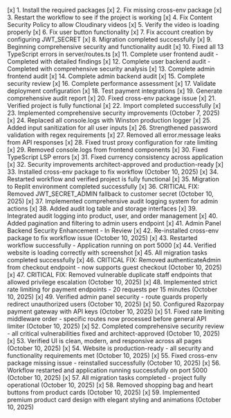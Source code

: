 [x] 1. Install the required packages
[x] 2. Fix missing cross-env package
[x] 3. Restart the workflow to see if the project is working
[x] 4. Fix Content Security Policy to allow Cloudinary videos
[x] 5. Verify the video is loading properly
[x] 6. Fix user button functionality
[x] 7. Fix account creation by configuring JWT_SECRET
[x] 8. Migration completed successfully
[x] 9. Beginning comprehensive security and functionality audit
[x] 10. Fixed all 13 TypeScript errors in server/routes.ts
[x] 11. Complete user frontend audit - Completed with detailed findings
[x] 12. Complete user backend audit - Completed with comprehensive security analysis
[x] 13. Complete admin frontend audit
[x] 14. Complete admin backend audit
[x] 15. Complete security review
[x] 16. Complete performance assessment
[x] 17. Validate deployment configuration
[x] 18. Test payment integrations
[x] 19. Generate comprehensive audit report
[x] 20. Fixed cross-env package issue
[x] 21. Verified project is fully functional
[x] 22. Import completed successfully
[x] 23. Implemented comprehensive security improvements (October 7, 2025)
[x] 24. Replaced all console.logs with Winston production logger
[x] 25. Added input sanitization for all user inputs
[x] 26. Strengthened password validation with regex requirements
[x] 27. Removed all error.message leaks from API responses
[x] 28. Fixed trust proxy configuration for rate limiting
[x] 29. Removed console.logs from frontend components
[x] 30. Fixed TypeScript LSP errors
[x] 31. Fixed currency consistency across application
[x] 32. Security improvements architect-approved and production-ready
[x] 33. Installed cross-env package to fix workflow (October 10, 2025)
[x] 34. Restarted workflow and verified project is fully functional
[x] 35. Migration to Replit environment completed successfully
[x] 36. CRITICAL FIX: Removed JWT_SECRET_ADMIN fallback to customer secret (October 10, 2025)
[x] 37. Implemented comprehensive audit logging system for admin actions
[x] 38. Added audit log table and storage interfaces
[x] 39. Integrated audit logging into product, user, and order management
[x] 40. Added pagination and filtering to admin users endpoint
[x] 41. Admin Panel Backend Security Enhancement - In Review
[x] 42. Re-installed cross-env package to fix workflow issue (October 10, 2025)
[x] 43. Restarted workflow successfully - Application running on port 5000
[x] 44. Verified website is loading correctly with screenshot
[x] 45. All migration tasks completed successfully
[x] 46. CRITICAL FIX: Removed authenticateAdmin from checkout endpoint - now supports guest checkout (October 10, 2025)
[x] 47. CRITICAL FIX: Removed vulnerable duplicate staff endpoints that allowed privilege escalation (October 10, 2025)
[x] 48. Implemented strict rate limiting for payment endpoints - 20 requests per 15 minutes (October 10, 2025)
[x] 49. Verified admin panel security - route guards properly redirect unauthorized users (October 10, 2025)
[x] 50. Configured Razorpay payment gateway with API keys (October 10, 2025)
[x] 51. Fixed rate limiting middleware order - specific routes now processed before general API limiter (October 10, 2025)
[x] 52. Completed comprehensive security review - all critical vulnerabilities fixed and architect-approved (October 10, 2025)
[x] 53. Verified UI is clean, modern, and responsive across all pages (October 10, 2025)
[x] 54. Website is production-ready - all security and functionality requirements met (October 10, 2025)
[x] 55. Fixed cross-env package missing issue - reinstalled successfully (October 10, 2025)
[x] 56. Workflow restarted and application running successfully on port 5000 (October 10, 2025)
[x] 57. All migration tasks completed - project fully operational (October 10, 2025)
[x] 58. Removed shopping bag and heart buttons from product cards (October 10, 2025)
[x] 59. Implemented premium product card design with elegant styling and animations (October 10, 2025)